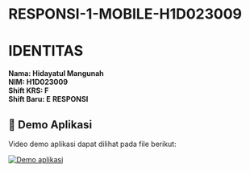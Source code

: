 # RESPONSI-1-MOBILE-H1D023009

# IDENTITAS

**Nama: Hidayatul Mangunah**  
**NIM: H1D023009**  
**Shift KRS: F**  
**Shift Baru: E**
**RESPONSI**



## 🎥 Demo Aplikasi

Video demo aplikasi dapat dilihat pada file berikut:  

[![Demo aplikasi](https://img.icons8.com/?size=512&id=59710&format=png)](https://drive.google.com/file/d/1ZRDVAKymfl1m3hmZhS1OaIU802zpDEB8/view?usp=sharing)

